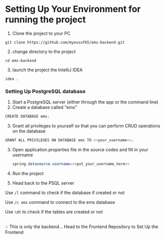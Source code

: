 # Setting Up Your Environment for running the project


1. Clone the project to your PC
```
git clone https://github.com/myousuf65/ems-backend.git
```

2. change directory to the project
```
cd ems-backend
```

3. launch the project the IntelliJ IDEA
```
idea .
```

### Setting Up PostgreSQL database
1. Start a PostgreSQL server (either through the app or the command line)
2. Create a database called "ems"
```java
CREATE DATABASE ems;
```

3. Grant all privileges to yourself so that you can perform CRUD operations on the database
```java
GRANT ALL PRIVILEGES ON DATABASE ems TO <<your_username>>;
```

3. Open application.properties file in the source codes and fill in your username
   ```java
   spring.datasource.username=<<put_your_username_here>>
   ```
4. Run the project

5. Head back to the PSQL server

Use ```/l``` command to check if the database if created or not 

Use ```/c ems``` command to connect to the ems database

Use ```\dt``` to check if the tables are created or not

<br>
<aside>
💡 This is only the backend... Head to the Frontend Repository to Set Up the Frontend
</aside>
